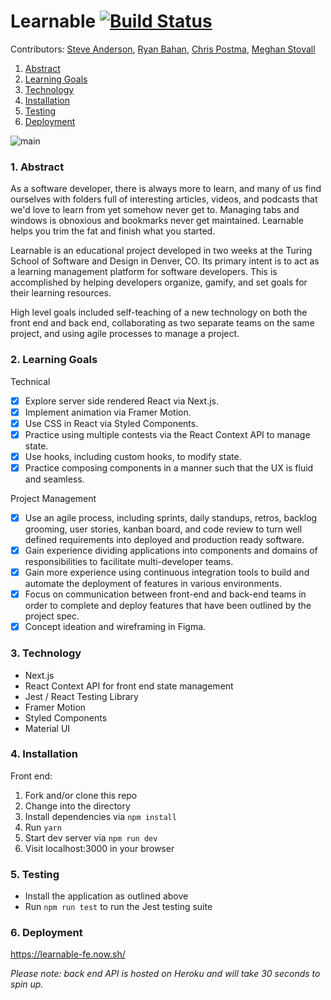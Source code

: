 # Learnable [![Build Status](https://travis-ci.org/learn-able/learnable-fe.svg?branch=master)](https://travis-ci.org/learn-able/learnable-fe)

Contributors:
[Steve Anderson](https://github.com/alerrian),
[Ryan Bahan](https://github.com/ryanbahan),
[Chris Postma](https://github.com/cjrpostma),
[Meghan Stovall](https://github.com/meghanstovall)

1. [Abstract](#1-abstract)
2. [Learning Goals](#2-learning-goals)
3. [Technology](#3-technology)
4. [Installation](#4-installation)
5. [Testing](#5-testing)
6. [Deployment](#6-deployment)

![main](https://user-images.githubusercontent.com/44818815/83580573-a1684a80-a4f9-11ea-8bd7-328c0c2adcb5.gif)

### 1. Abstract

As a software developer, there is always more to learn, and many of us find ourselves with folders full of interesting articles, videos, and podcasts that we'd love to learn from yet somehow never get to. Managing tabs and windows is obnoxious and bookmarks never get maintained. Learnable helps you trim the fat and finish what you started.

Learnable is an educational project developed in two weeks at the Turing School of Software and Design in Denver, CO. Its primary intent is to act as a learning management platform for software developers. This is accomplished by helping developers organize, gamify, and set goals for their learning resources.

High level goals included self-teaching of a new technology on both the front end and back end, collaborating as two separate teams on the same project, and using agile processes to manage a project.

### 2. Learning Goals

Technical

- [x] Explore server side rendered React via Next.js.
- [x] Implement animation via Framer Motion.
- [x] Use CSS in React via Styled Components.
- [x] Practice using multiple contests via the React Context API to manage state.
- [x] Use hooks, including custom hooks, to modify state.
- [x] Practice composing components in a manner such that the UX is fluid and seamless.

Project Management

- [x] Use an agile process, including sprints, daily standups, retros, backlog grooming, user stories, kanban board, and code review to turn well defined requirements into deployed and production ready software.
- [x] Gain experience dividing applications into components and domains of responsibilities to facilitate multi-developer teams.
- [x] Gain more experience using continuous integration tools to build and automate the deployment of features in various environments.
- [x] Focus on communication between front-end and back-end teams in order to complete and deploy features that have been outlined by the project spec.
- [x] Concept ideation and wireframing in Figma.

### 3. Technology

- Next.js
- React Context API for front end state management
- Jest / React Testing Library
- Framer Motion
- Styled Components
- Material UI

### 4. Installation

Front end:

1. Fork and/or clone this repo
2. Change into the directory
3. Install dependencies via `npm install`
4. Run `yarn`
5. Start dev server via `npm run dev`
6. Visit localhost:3000 in your browser

### 5. Testing

- Install the application as outlined above
- Run `npm run test` to run the Jest testing suite

### 6. Deployment

https://learnable-fe.now.sh/

_Please note: back end API is hosted on Heroku and will take 30 seconds to spin up._
